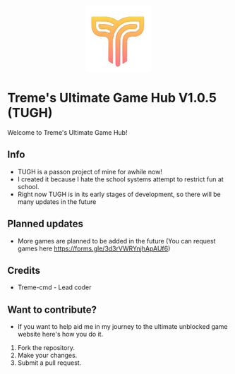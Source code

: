<p align="center">
  <img src="./public/Assets/logo.png" width="150" height="150"/>
</p>

# Treme's Ultimate Game Hub V1.0.5 (TUGH)

Welcome to Treme's Ultimate Game Hub!

## Info

- TUGH is a passon project of mine for awhile now! 
- I created it because I hate the school systems attempt to restrict fun at school.
- Right now TUGH is in its early stages of development, so there will be many updates in the future


## Planned updates

- More games are planned to be added in the future (You can request games here https://forms.gle/3d3rVWRYnjhApAUf6)

## Credits

- Treme-cmd - Lead coder

## Want to contribute?

- If you want to help aid me in my journey to the ultimate unblocked game website here's how you do it.
1. Fork the repository.
2. Make your changes.
3. Submit a pull request.
